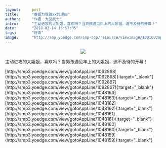 ```yaml
---
layout:     post
title:      "春姐为我做xx的理由"
author:     "作者：大见武士"
intro:      "主动进攻的大姐姐，喜欢吗？当男孩遇见年上的大姐姐，迫不及待的开幕！"
date:       "2018-02-14 16:57:05"
tags:       "理由"
image:      "http://smp.yoedge.com/smp-app/resource/viewImage/1001603appline.png"
---
```

<div style="text-align: center">
<p><img src="http://smp.yoedge.com/smp-app/resource/viewImage/1001603appline.png"/></p>
</div>
<p class="post-meta">
<span>主动进攻的大姐姐，喜欢吗？当男孩遇见年上的大姐姐，迫不及待的开幕！</span>
</p>
[http://smp3.yoedge.com/view/gotoAppLine/1092868](http://smp3.yoedge.com/view/gotoAppLine/1092868){:target="_blank"}
[http://smp3.yoedge.com/view/gotoAppLine/1092867](http://smp3.yoedge.com/view/gotoAppLine/1092867){:target="_blank"}
[http://smp3.yoedge.com/view/gotoAppLine/1048163](http://smp3.yoedge.com/view/gotoAppLine/1048163){:target="_blank"}
[http://smp3.yoedge.com/view/gotoAppLine/1048162](http://smp3.yoedge.com/view/gotoAppLine/1048162){:target="_blank"}
[http://smp3.yoedge.com/view/gotoAppLine/1048161](http://smp3.yoedge.com/view/gotoAppLine/1048161){:target="_blank"}
[http://smp3.yoedge.com/view/gotoAppLine/1048160](http://smp3.yoedge.com/view/gotoAppLine/1048160){:target="_blank"}
[http://smp3.yoedge.com/view/gotoAppLine/1048159](http://smp3.yoedge.com/view/gotoAppLine/1048159){:target="_blank"}


